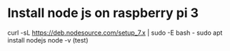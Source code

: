 # Install node js on raspberry pi 3

curl -sL https://deb.nodesource.com/setup_7.x | sudo -E bash -
sudo apt install nodejs
node -v (test)
